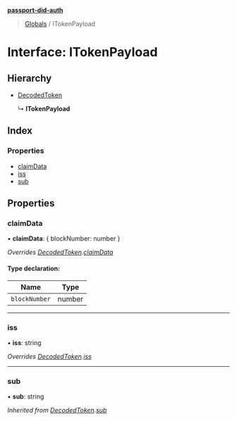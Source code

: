 **[passport-did-auth](../README.md)**

> [Globals](../README.md) / ITokenPayload

# Interface: ITokenPayload

## Hierarchy

* [DecodedToken](decodedtoken.md)

  ↳ **ITokenPayload**

## Index

### Properties

* [claimData](itokenpayload.md#claimdata)
* [iss](itokenpayload.md#iss)
* [sub](itokenpayload.md#sub)

## Properties

### claimData

•  **claimData**: { blockNumber: number  }

*Overrides [DecodedToken](decodedtoken.md).[claimData](decodedtoken.md#claimdata)*

#### Type declaration:

Name | Type |
------ | ------ |
`blockNumber` | number |

___

### iss

•  **iss**: string

*Overrides [DecodedToken](decodedtoken.md).[iss](decodedtoken.md#iss)*

___

### sub

•  **sub**: string

*Inherited from [DecodedToken](decodedtoken.md).[sub](decodedtoken.md#sub)*
